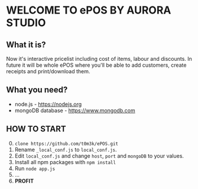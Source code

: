 # WELCOME TO ePOS BY AURORA STUDIO

## What it is?

Now it's interactive pricelist including cost of items, labour and discounts. In future it will be whole ePOS where you'll be able to add customers, create receipts and print/download them.

## What you need?

- node.js - https://nodejs.org
- mongoDB database - https://www.mongodb.com

## HOW TO START

0. `clone https://github.com/t0m3k/ePOS.git`
1. Rename `_local_conf.js` to `local_conf.js`.
2. Edit `local_conf.js` and change `host`, `port` and `mongoDB` to your values.
3. Install all npm packages with `npm install`
4. Run `node app.js`
5. ...
6. **PROFIT**